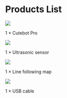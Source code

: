 ﻿---
sidebar_position: 4
sidebar_label: Products list
---

# Products List

![](https://wiki-media-ef.oss-cn-hongkong.aliyuncs.com//images/cutebot-pro-list-01.png)

1 × Cutebot Pro

![](https://wiki-media-ef.oss-cn-hongkong.aliyuncs.com//images/cutebot-pro-list-02.png)

1 × Ultrasonic sensor

![](https://wiki-media-ef.oss-cn-hongkong.aliyuncs.com//images/cutebot-pro-list-03.png)

1 × Line following map

![](https://wiki-media-ef.oss-cn-hongkong.aliyuncs.com//images/cutebot-pro-list-04.png)

1 × USB cable
